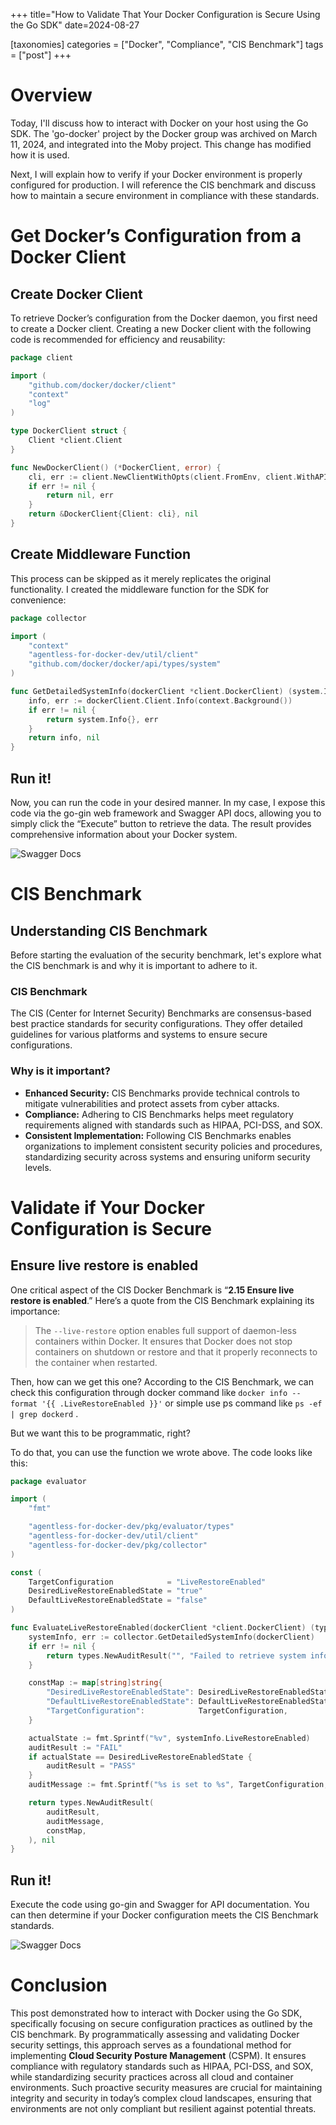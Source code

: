 +++
title="How to Validate That Your Docker Configuration is Secure Using the Go SDK"
date=2024-08-27

[taxonomies]
categories = ["Docker", "Compliance", "CIS Benchmark"]
tags = ["post"]
+++

# Overview

Today, I'll discuss how to interact with Docker on your host using the Go SDK. The 'go-docker' project by the Docker group was archived on March 11, 2024, and integrated into the Moby project. This change has modified how it is used.

Next, I will explain how to verify if your Docker environment is properly configured for production. I will reference the CIS benchmark and discuss how to maintain a secure environment in compliance with these standards.


# Get Docker’s Configuration from a Docker Client
## Create Docker Client

To retrieve Docker’s configuration from the Docker daemon, you first need to create a Docker client. Creating a new Docker client with the following code is recommended for efficiency and reusability:

```go
package client

import (
    "github.com/docker/docker/client"
    "context"
    "log"
)

type DockerClient struct {
    Client *client.Client
}

func NewDockerClient() (*DockerClient, error) {
    cli, err := client.NewClientWithOpts(client.FromEnv, client.WithAPIVersionNegotiation())
    if err != nil {
        return nil, err
    }
    return &DockerClient{Client: cli}, nil
}
```

## Create Middleware Function

This process can be skipped as it merely replicates the original functionality. I created the middleware function for the SDK for convenience:

```go
package collector

import (
    "context"
    "agentless-for-docker-dev/util/client"
    "github.com/docker/docker/api/types/system"
)

func GetDetailedSystemInfo(dockerClient *client.DockerClient) (system.Info, error) {
    info, err := dockerClient.Client.Info(context.Background())
    if err != nil {
        return system.Info{}, err
    }
    return info, nil
}

```

## Run it!

Now, you can run the code in your desired manner. In my case, I expose this code via the go-gin web framework and Swagger API docs, allowing you to simply click the “Execute” button to retrieve the data. The result provides comprehensive information about your Docker system.

![Swagger Docs](https://github.com/user-attachments/assets/18f13d19-7271-4dd9-932d-13eefe592846)


# CIS Benchmark

## Understanding CIS Benchmark

Before starting the evaluation of the security benchmark, let's explore what the CIS benchmark is and why it is important to adhere to it.

### CIS Benchmark

The CIS (Center for Internet Security) Benchmarks are consensus-based best practice standards for security configurations. They offer detailed guidelines for various platforms and systems to ensure secure configurations.

### Why is it important?

- **Enhanced Security:** CIS Benchmarks provide technical controls to mitigate vulnerabilities and protect assets from cyber attacks.
- **Compliance:** Adhering to CIS Benchmarks helps meet regulatory requirements aligned with standards such as HIPAA, PCI-DSS, and SOX.
- **Consistent Implementation:** Following CIS Benchmarks enables organizations to implement consistent security policies and procedures, standardizing security across systems and ensuring uniform security levels.


# Validate if Your Docker Configuration is Secure

## **Ensure live restore is enabled**

One critical aspect of the CIS Docker Benchmark is “**2.15 Ensure live restore is enabled**.” Here’s a quote from the CIS Benchmark explaining its importance:

> The `--live-restore` option enables full support of daemon-less containers within Docker. It ensures that Docker does not stop containers on shutdown or restore and that it properly reconnects to the container when restarted.
> 

Then, how can we get this one? According to the CIS Benchmark, we can check this configuration through docker command like `docker info --format '{{ .LiveRestoreEnabled }}'`  or simple use ps command like `ps -ef | grep dockerd` .

But we want this to be programmatic, right?

To do that, you can use the function we wrote above. The code looks like this:

```go
package evaluator

import (
    "fmt"

    "agentless-for-docker-dev/pkg/evaluator/types"
    "agentless-for-docker-dev/util/client"
    "agentless-for-docker-dev/pkg/collector"
)

const (
    TargetConfiguration            = "LiveRestoreEnabled"
    DesiredLiveRestoreEnabledState = "true"
    DefaultLiveRestoreEnabledState = "false"
)

func EvaluateLiveRestoreEnabled(dockerClient *client.DockerClient) (types.AuditResult, error) {
    systemInfo, err := collector.GetDetailedSystemInfo(dockerClient)
    if err != nil {
        return types.NewAuditResult("", "Failed to retrieve system info", nil), err
    }

    constMap := map[string]string{
        "DesiredLiveRestoreEnabledState": DesiredLiveRestoreEnabledState,
        "DefaultLiveRestoreEnabledState": DefaultLiveRestoreEnabledState,
        "TargetConfiguration":            TargetConfiguration,
    }

    actualState := fmt.Sprintf("%v", systemInfo.LiveRestoreEnabled)
    auditResult := "FAIL"
    if actualState == DesiredLiveRestoreEnabledState {
        auditResult = "PASS"
    }
    auditMessage := fmt.Sprintf("%s is set to %s", TargetConfiguration, actualState)

    return types.NewAuditResult(
        auditResult,
        auditMessage,
        constMap,
    ), nil
}
```

## Run it!

Execute the code using go-gin and Swagger for API documentation. You can then determine if your Docker configuration meets the CIS Benchmark standards.

![Swagger Docs](https://github.com/user-attachments/assets/792a4d53-f0b2-4f29-bd19-1c9538fe071c)


# Conclusion

This post demonstrated how to interact with Docker using the Go SDK, specifically focusing on secure configuration practices as outlined by the CIS benchmark. By programmatically assessing and validating Docker security settings, this approach serves as a foundational method for implementing **Cloud Security Posture Management** (CSPM). It ensures compliance with regulatory standards such as HIPAA, PCI-DSS, and SOX, while standardizing security practices across all cloud and container environments. Such proactive security measures are crucial for maintaining integrity and security in today’s complex cloud landscapes, ensuring that environments are not only compliant but resilient against potential threats.
